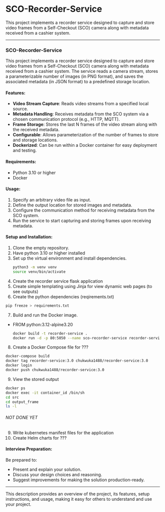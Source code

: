 # SCO-Recorder-Service
This project implements a recorder service designed to capture and store video frames from a Self-Checkout (SCO) camera along with metadata received from a cashier system. 

---

### SCO-Recorder-Service

This project implements a recorder service designed to capture and store video frames from a Self-Checkout (SCO) camera along with metadata received from a cashier system. The service reads a camera stream, stores a parameterizable number of images (in PNG format), and saves the associated metadata (in JSON format) to a predefined storage location.

#### Features:
- **Video Stream Capture**: Reads video streams from a specified local source.
- **Metadata Handling**: Receives metadata from the SCO system via a chosen communication protocol (e.g., HTTP, MQTT).
- **Frame Storage**: Stores the last N frames of the video stream along with the received metadata.
- **Configurable**: Allows parameterization of the number of frames to store and storage locations.
- **Dockerized**: Can be run within a Docker container for easy deployment and testing.

#### Requirements:
- Python 3.10 or higher
- Docker

#### Usage:
1. Specify an arbitrary video file as input.
2. Define the output location for stored images and metadata.
3. Configure the communication method for receiving metadata from the SCO system.
4. Run the service to start capturing and storing frames upon receiving metadata.

#### Setup and Installation:
1. Clone the empty repository.
2. Have python 3.10 or higher installed
3. Set up the virtual environment and install dependencies.
   ```bash
   python3 -m venv venv
   source venv/bin/activate
   ```
4. Create the recorder service flask application
5. Create simple templating using Jinja for view dynamic web pages (to see outputs)
6. Create the python dependencies (reqirements.txt)
```bash
pip freeze > requirements.txt
```
7. Build and run the Docker image.
- FROM python:3.12-alpine3.20
   ```bash
   docker build -t recorder-service .
   docker run -d -p 80:5050 --name sco-recorder-service recorder-service:1.0
   ```
8. Create a Docker Compose file for ???
```bash
docker-compose build
docker tag recorder-service:3.0 chukwuka1488/recorder-service:3.0
docker login
docker push chukwuka1488/recorder-service:3.0
```

9. View the stored output
```bash
docker ps
docker exec -it container_id /bin/sh
cd src
cd output_frame
ls -l
```

###### NOT DONE YET
9. Write kubernetes manifest files for the application
10. Create Helm charts for ???
#### Interview Preparation:
Be prepared to:
- Present and explain your solution.
- Discuss your design choices and reasoning.
- Suggest improvements for making the solution production-ready.

---

This description provides an overview of the project, its features, setup instructions, and usage, making it easy for others to understand and use your project.